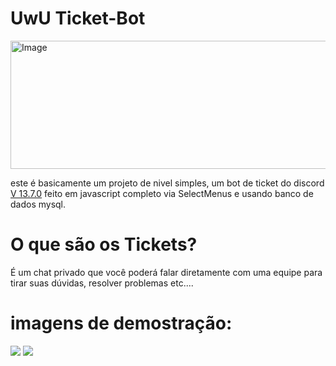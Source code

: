 # UwU Ticket-Bot 
 
 <img src="https://media.discordapp.net/attachments/803646280492515390/982968487653814333/logo-ticket-1024.png" alt="Image" height="205" width="4500">

este é basicamente um projeto de nivel simples, um bot de ticket do discord [V 13.7.0](https://www.npmjs.com/package/discord.js/v/13.7.0) feito em javascript completo via SelectMenus e usando banco de dados mysql.

# O que são os Tickets? 

É um chat privado que você poderá falar diretamente com uma equipe para tirar suas dúvidas, resolver problemas etc....

# imagens de demostração:

![](https://media.discordapp.net/attachments/982952386001776673/982989264948170782/Screenshot_20220605-094731.jpg)
![](https://media.discordapp.net/attachments/982952386001776673/982989507244728320/Screenshot_20220605-094852.jpg)
![]()
![]()
